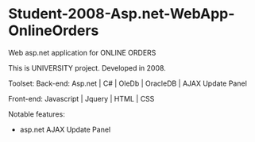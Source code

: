 # Student-2008-Asp.net-WebApp-OnlineOrders
Web asp.net application for ONLINE ORDERS 

This is UNIVERSITY project. Developed in 2008.

Toolset:
Back-end: Asp.net | C# | OleDb | OracleDB | AJAX Update Panel

Front-end: Javascript | Jquery | HTML | CSS

Notable features:
- asp.net AJAX Update Panel
